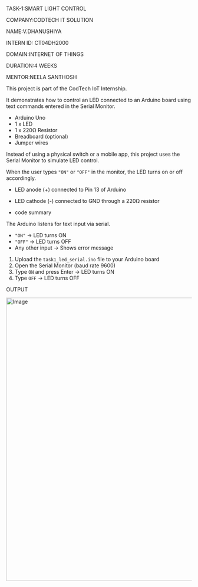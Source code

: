 TASK-1:SMART LIGHT CONTROL

COMPANY:CODTECH IT SOLUTION

NAME:V.DHANUSHIYA

INTERN ID: CT04DH2000

DOMAIN:INTERNET OF THINGS

DURATION:4 WEEKS

MENTOR:NEELA SANTHOSH

This project is part of the CodTech IoT Internship.  

It demonstrates how to control an LED connected to an Arduino board using text commands entered in the Serial Monitor.

- Arduino Uno
- 1 x LED
- 1 x 220Ω Resistor
- Breadboard (optional)
- Jumper wires

Instead of using a physical switch or a mobile app, this project uses the Serial Monitor to simulate LED control.

When the user types `"ON"` or `"OFF"` in the monitor, the LED turns on or off accordingly.

- LED anode (+) connected to Pin 13 of Arduino
 
- LED cathode (-) connected to GND through a 220Ω resistor

- code summary
  
The Arduino listens for text input via serial.
- `"ON"` → LED turns ON
- `"OFF"` → LED turns OFF
- Any other input → Shows error message

1. Upload the `task1_led_serial.ino` file to your Arduino board
2. Open the Serial Monitor (baud rate 9600)
3. Type `ON` and press Enter → LED turns ON
4. Type `OFF` → LED turns OFF

OUTPUT

<img width="1366" height="768" alt="Image" src="https://github.com/user-attachments/assets/dadf3531-9ecf-4b5b-abb3-38ae3f07e21a" />
